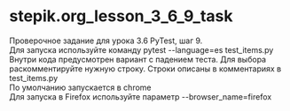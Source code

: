 # stepik.org_lesson_3_6_9_task
Проверочное задание для урока 3.6 PyTest, шаг 9.  
Для запуска используйте команду pytest --language=es test_items.py  
Внутри кода предусмотрен вариант с падением теста. Для выбора раскомментируйте нужную строку. Строки описаны в комментариях в test_items.py  
По умолчанию запускается в chrome  
Для запуска в Firefox используйте параметр --browser_name=firefox  
